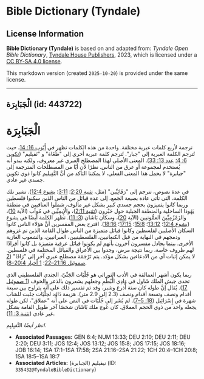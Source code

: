 # Bible Dictionary (Tyndale)

## License Information

**Bible Dictionary (Tyndale)** is based on and adapted from: _Tyndale Open Bible Dictionary_, [Tyndale House Publishers](https://tyndaleopenresources.com/), 2023, which is licensed under a [CC BY-SA 4.0 license](https://creativecommons.org/licenses/by-sa/4.0/legalcode.en).

This markdown version (created `2025-10-20`) is provided under the same license.



--------------------------------

## الْجَبَابِرَة (id: 443722)

الْجَبَابِرَة
=============

ترجمة لأربع كلمات عبرية مختلفة. واحدة من هذه الكلمات تظهر في [أَيّوب 16: 14](https://ref.ly/Job16:14)، حيث تُترجم الكلمة العبرية إلى "جبار". تُترجم كلمة عبرية أخرى إلى "طُغَاة" و "نَفيليم" ([تكوين 6: 4؛](https://ref.ly/Gen6:4) [عدد 13: 33](https://ref.ly/Num13:33)). المعنى الأصلي لهذا المصطلح العبري غير معروف، ولكنه يبدو أنه يُستخدم لمجموعة أو عرق من الناس. نظرًا لأن أيًا من المصطلحات المترجمة إلى "جبابرة" لا يحمل هذا المعنى الفعلي، لا يمكننا التأكد من أنَّ النَّفِيليم كانوا ذوي تكوين جسدي غير عادي.

في عدة نصوص، تترجم إلى "رَفَائِيِّين" (مثل، [تثنية 2:20](https://ref.ly/Deut2:20)؛ [3:11](https://ref.ly/Deut3:11)؛ [يشوع 12:4](https://ref.ly/Josh12:4)). تشير تلك الكلمة، التي تأتي عادة بصيغة الجمع، إلى عدة قبائل من الناس الذين سكنوا فلسطين وربما كانوا يتميزون بحجم جسدي كبير بشكل غير مألوف. شملوا العناقيين في منطقة يَهُوذا الساحلية والمنطقة الجبلية حول حَبْرون ([تثنية 2:11](https://ref.ly/Deut2:11))، والْإِيمِيِّين في مُوآب (الآية [10](https://ref.ly/Deut2:10))، والزَمْزُمِيِّينَ العمُّونيين (الآية [20](https://ref.ly/Deut2:20))، وسكان بَاشَان ([3: 11](https://ref.ly/Deut3:11)). تظهر الكلمة أيضًا في يشوع ([يشوع 12:4](https://ref.ly/Josh12:4)؛ [13:12](https://ref.ly/Josh13:12)؛ [15:8](https://ref.ly/Josh15:8)؛ [17:15](https://ref.ly/Josh17:15)؛ [18:16](https://ref.ly/Josh18:16)). اقترح بعض المفسرين أنَّ هؤلاء الناس كانوا السكان الأصليين لفلسطين وكانوا قبائل متميزة من الناس طوال القامة الذين تم غزوهم ودمجهم في النهاية من قبل الكنعانيين، الفلسطينيين، العبرانيين، والشعوب الغازية الأخرى. بينما يجادل مفسرون آخرون بأنهم لم يكونوا قبائل عرقية متميزة بل كانوا أفرادًا لهم ظروف خاصة، ربما نتيجة مرض، وجدوا بين الأعراق والقبائل المختلفة في فلسطين. لا يمكن إثبات أي من الادعاءين بشكل مؤكد. يتم تَرْجَمَة مصطلح عبري آخر إلى "رَافَا" ([2 صموئيل 21:16–22](https://ref.ly/2Sam21:16-2Sam21:22)؛ [1 أخبار 20:4–8](https://ref.ly/1Chr20:4-1Chr20:8)).

ربما يكون أشهر العمالقة في الأدب التوراتي هو جُلْيَات الجَتِّيّ، الجندي الفلسطيني الذي تحدى جيش الملك شَاول في وَادِي الْبُطْمِ وجعلهم يشعرون بالذعر والخوف ([1 صموئيل 17](https://ref.ly/1Sam17:1-1Sam17:58)). يُقال إنَّ طوله كان ستة أذرع وشبر، وقد تم تفسير ذلك على أنه يتراوح بين سبعة أقدام ونصف وتسعة أقدام ونصف (2\.3 إلى 2\.9 متر). هزيمة دَاوُد لجلْيَات جلبت للشاب شهرة في إِسْرَائِيل ([18: 5–7](https://ref.ly/1Sam18:5-1Sam18:7)). لم يُشَر إلى جُلْيَات في النص على أنه "عملاق"، لكن طوله يجعله واحد من ذوي الحجم العملاق. كان عُوج ملك بَاشَان شخصًا آخر طويل القامة بشكل غير عادي ([تثنية 3: 11](https://ref.ly/Deut3:11)).

*انظر أيضًا* النَّفيِليِم.

* **Associated Passages:** GEN 6:4; NUM 13:33; DEU 2:10; DEU 2:11; DEU 2:20; DEU 3:11; JOS 12:4; JOS 13:12; JOS 15:8; JOS 17:15; JOS 18:16; JOB 16:14; 1SA 17:1–1SA 17:58; 2SA 21:16–2SA 21:22; 1CH 20:4–1CH 20:8; 1SA 18:5–1SA 18:7
* **Associated Articles:** نيفيليم (الجبابرة) (ID: `335432@TyndaleBibleDictionary`)


